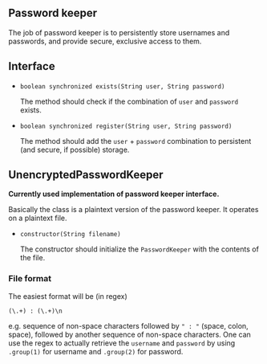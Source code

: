 ﻿## Password keeper

The job of password keeper is to persistently store usernames and passwords, and provide secure, exclusive access to them.

## Interface

- `boolean synchronized exists(String user, String password)`

    The method should check if the combination of `user` and `password` exists.

 - `boolean synchronized register(String user, String password)`

    The method should add the `user` + `password` combination to persistent (and secure, if possible) storage.

## UnencryptedPasswordKeeper

**Currently used implementation of password keeper interface.**

Basically the class is a plaintext version of the password keeper. It operates on a plaintext file.

 - `constructor(String filename)`

    The constructor should initialize the `PasswordKeeper` with the contents of the file.

### File format

The easiest format will be (in regex)

    (\.+) : (\.+)\n
e.g. sequence of non-space characters followed by `" : "` (space, colon, space), followed by another sequence of non-space characters. One can use the regex to actually retrieve the `username` and `password` by using `.group(1)` for username and `.group(2)` for password.

